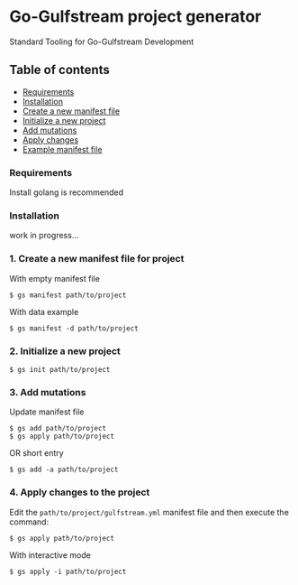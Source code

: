 # Go-Gulfstream project generator
Standard Tooling for Go-Gulfstream Development

## Table of contents
- [Requirements](#requirements)
- [Installation](#installation)
- [Create a new manifest file](#1-create-a-new-manifest-file-for-project)
- [Initialize a new project](#2-initialize-a-new-project)
- [Add mutations](#3-add-mutations)
- [Apply changes](#4-apply-changes-to-the-project)
- [Example manifest file](docs/manifest.md)

### Requirements
Install golang is recommended

### Installation
work in progress...

### 1. Create a new manifest file for project
With empty manifest file
```shell script
$ gs manifest path/to/project
```

With data example
```shell script
$ gs manifest -d path/to/project 
```

### 2. Initialize a new project
```shell script
$ gs init path/to/project
```

### 3. Add mutations
Update manifest file
```shell script
$ gs add path/to/project
$ gs apply path/to/project
```
OR short entry
```shell script
$ gs add -a path/to/project 
```

### 4. Apply changes to the project
Edit the ```path/to/project/gulfstream.yml``` manifest file and then execute the command:
```shell script
$ gs apply path/to/project  
```

With interactive mode
```shell script
$ gs apply -i path/to/project  
```